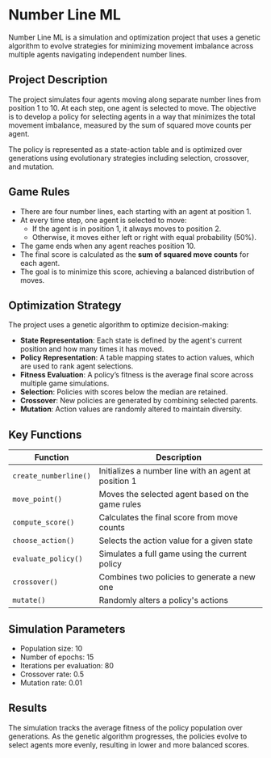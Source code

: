 # Number Line ML

Number Line ML is a simulation and optimization project that uses a genetic algorithm to evolve strategies for minimizing movement imbalance across multiple agents navigating independent number lines.

## Project Description

The project simulates four agents moving along separate number lines from position 1 to 10. At each step, one agent is selected to move. The objective is to develop a policy for selecting agents in a way that minimizes the total movement imbalance, measured by the sum of squared move counts per agent.

The policy is represented as a state-action table and is optimized over generations using evolutionary strategies including selection, crossover, and mutation.

## Game Rules

- There are four number lines, each starting with an agent at position 1.
- At every time step, one agent is selected to move:
  - If the agent is in position 1, it always moves to position 2.
  - Otherwise, it moves either left or right with equal probability (50%).
- The game ends when any agent reaches position 10.
- The final score is calculated as the **sum of squared move counts** for each agent.
- The goal is to minimize this score, achieving a balanced distribution of moves.

## Optimization Strategy

The project uses a genetic algorithm to optimize decision-making:

- **State Representation**: Each state is defined by the agent's current position and how many times it has moved.
- **Policy Representation**: A table mapping states to action values, which are used to rank agent selections.
- **Fitness Evaluation**: A policy’s fitness is the average final score across multiple game simulations.
- **Selection**: Policies with scores below the median are retained.
- **Crossover**: New policies are generated by combining selected parents.
- **Mutation**: Action values are randomly altered to maintain diversity.

## Key Functions

| Function             | Description |
|----------------------|-------------|
| `create_numberline()` | Initializes a number line with an agent at position 1 |
| `move_point()`        | Moves the selected agent based on the game rules |
| `compute_score()`     | Calculates the final score from move counts |
| `choose_action()`     | Selects the action value for a given state |
| `evaluate_policy()`   | Simulates a full game using the current policy |
| `crossover()`         | Combines two policies to generate a new one |
| `mutate()`            | Randomly alters a policy's actions |

## Simulation Parameters

- Population size: 10
- Number of epochs: 15
- Iterations per evaluation: 80
- Crossover rate: 0.5
- Mutation rate: 0.01

## Results

The simulation tracks the average fitness of the policy population over generations. As the genetic algorithm progresses, the policies evolve to select agents more evenly, resulting in lower and more balanced scores.
